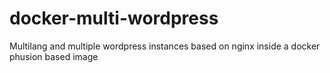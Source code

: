 docker-multi-wordpress
======================

Multilang and multiple wordpress instances based on nginx inside a docker phusion based image
